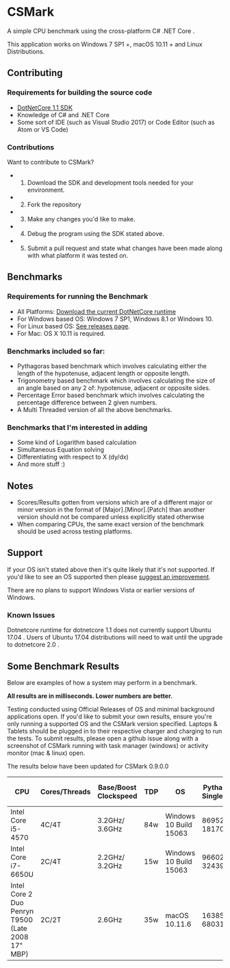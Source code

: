 # CSMark
A simple CPU benchmark using the cross-platform C# .NET Core .

This application works on Windows 7 SP1 +, macOS 10.11 + and Linux Distributions.

## Contributing

### Requirements for building the source code
* [DotNetCore 1.1 SDK](https://www.microsoft.com/net/download/core#/sdk)
* Knowledge of C# and .NET Core
* Some sort of IDE (such as Visual Studio 2017) or Code Editor (such as Atom or VS Code)

### Contributions
Want to contribute to CSMark?
* 1. Download the SDK and development tools needed for your environment.
* 2. Fork the repository
* 3. Make any changes you'd like to make.
* 4. Debug the program using the SDK stated above. 
* 5. Submit a pull request and state what changes have been made along with what platform it was tested on.

## Benchmarks

### Requirements for running the Benchmark
* All Platforms: [Download the current DotNetCore runtime](https://www.microsoft.com/net/download/core#/runtime)
* For Windows based OS: Windows 7 SP1, Windows 8.1 or Windows 10.
* For Linux based OS: [See releases page](https://github.com/AluminimTech/CSMark/releases).
* For Mac: OS X 10.11 is required.

### Benchmarks included so far:
* Pythagoras based benchmark which involves calculating either the length of the hypotenuse, adjacent length or opposite length.
* Trigonometry based benchmark which involves calculating the size of an angle based on any 2 of: hypotenuse, adjacent or opposite sides.
* Percentage Error based benchmark which involves calculating the percentage difference between 2 given numbers.
* A Multi Threaded version of all the above benchmarks.

### Benchmarks that I'm interested in adding
* Some kind of Logarithm based calculation
* Simultaneous Equation solving
* Differentiating with respect to X (dy/dx)
* And more stuff :)

## Notes
* Scores/Results gotten from versions which are of a different major or minor version in the format of [Major].[Minor].[Patch] than another version should not be compared unless explicitly stated otherwise
* When comparing CPUs, the same exact version of the benchmark should be used across testing platforms.

## Support  
If your OS isn't stated above then it's quite likely that it's not supported.
If you'd like to see an OS supported then please [suggest an improvement](https://github.com/AluminiumTech/CSMark/issues/).

There are no plans to support Windows Vista or earlier versions of Windows.

### Known Issues
Dotnetcore runtime for dotnetcore 1.1 does not currently support Ubuntu 17.04 . Users of Ubuntu 17.04 distributions will need to wait until the upgrade to dotnetcore 2.0 .

## Some Benchmark Results
Below are examples of how a system may perform in a benchmark.

**All results are in milliseconds. Lower numbers are better.**

Testing conducted using Official Releases of OS and minimal background applications open.
If you'd like to submit your own results, ensure you're only running a supported OS and the CSMark version specified. Laptops & Tablets should be plugged in to their respective charger and charging to run the tests. To submit results, please open a github issue along with a screenshot of CSMark running with task manager (windows) or activity monitor (mac & linux) open.

The results below have been updated for CSMark 0.9.0.0

| CPU | Cores/Threads | Base/Boost Clockspeed | TDP | OS | Pythagoras Single/Multi | Trigonometry Single/Multi | Percentage Error Single/Multi |
|---------------------|-------|-----------------------------------|-------|-------------------------|-------------------------|-------------------|-----------|
| Intel Core i5-4570 | 4C/4T | 3.2GHz/ 3.6GHz  | 84w |  Windows 10 Build 15063 | 86952ms/ 18170ms | 135287ms/ 20975ms | 51097ms/ 11598ms |
| Intel Core i7-6650U | 2C/4T | 2.2GHz/ 3.2GHz  | 15w |  Windows 10 Build 15063 | 96602ms/ 32439ms | 136596ms/ 38348ms | 62298ms/ 22017ms |
| Intel Core 2 Duo Penryn T9500 (Late 2008 17" MBP) | 2C/2T | 2.6GHz | 35w |  macOS 10.11.6| 163857ms/ 68031ms | 326302ms/ 115075ms | 90433ms/ 43307ms |
